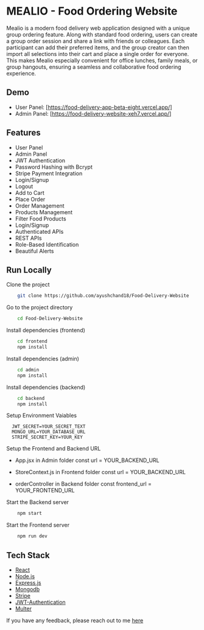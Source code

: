 # MEALIO - Food Ordering Website

Mealio is a modern food delivery web application designed with a unique group ordering feature. Along with standard food ordering, users can create a group order session and share a link with friends or colleagues. Each participant can add their preferred items, and the group creator can then import all selections into their cart and place a single order for everyone. This makes Mealio especially convenient for office lunches, family meals, or group hangouts, ensuring a seamless and collaborative food ordering experience.

## Demo

- User Panel: [https://food-delivery-app-beta-eight.vercel.app/]
- Admin Panel: [https://food-delivery-website-xeh7.vercel.app/]

## Features

- User Panel
- Admin Panel
- JWT Authentication
- Password Hashing with Bcrypt
- Stripe Payment Integration
- Login/Signup
- Logout
- Add to Cart
- Place Order
- Order Management
- Products Management
- Filter Food Products
- Login/Signup
- Authenticated APIs
- REST APIs
- Role-Based Identification
- Beautiful Alerts

## Run Locally

Clone the project

```bash
    git clone https://github.com/ayushchand18/Food-Delivery-Website
```
Go to the project directory

```bash
    cd Food-Delivery-Website
```
Install dependencies (frontend)

```bash
    cd frontend
    npm install
```
Install dependencies (admin)

```bash
    cd admin
    npm install
```
Install dependencies (backend)

```bash
    cd backend
    npm install
```
Setup Environment Vaiables

```Make .env file in "backend" folder and store environment Variables
  JWT_SECRET=YOUR_SECRET_TEXT
  MONGO_URL=YOUR_DATABASE_URL
  STRIPE_SECRET_KEY=YOUR_KEY
 ```

Setup the Frontend and Backend URL
   - App.jsx in Admin folder
      const url = YOUR_BACKEND_URL
     
  - StoreContext.js in Frontend folder
      const url = YOUR_BACKEND_URL

  - orderController in Backend folder
      const frontend_url = YOUR_FRONTEND_URL 

Start the Backend server

```bash
    npm start
```

Start the Frontend server

```bash
    npm run dev
```

## Tech Stack
* [React](https://reactjs.org/)
* [Node.js](https://nodejs.org/en)
* [Express.js](https://expressjs.com/)
* [Mongodb](https://www.mongodb.com/)
* [Stripe](https://stripe.com/)
* [JWT-Authentication](https://jwt.io/introduction)
* [Multer](https://www.npmjs.com/package/multer)



If you have any feedback, please reach out to me [here](https://www.linkedin.com/in/ayush-chand-46000722a)
